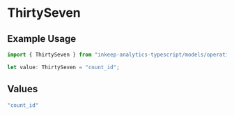 # ThirtySeven

## Example Usage

```typescript
import { ThirtySeven } from "inkeep-analytics-typescript/models/operations";

let value: ThirtySeven = "count_id";
```

## Values

```typescript
"count_id"
```